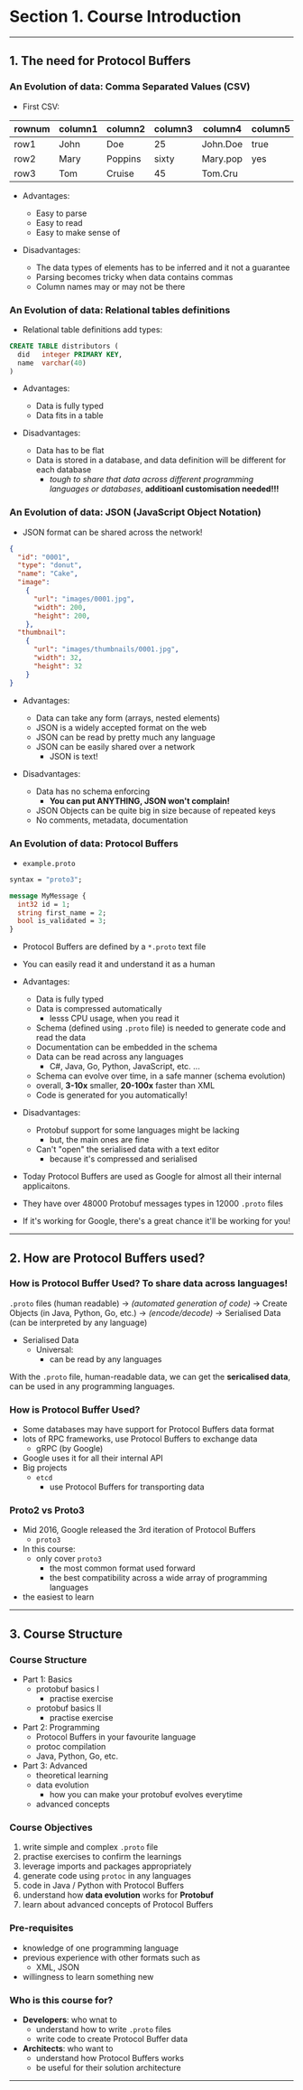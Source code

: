 # Section 1. Course Introduction

---

## 1. The need for Protocol Buffers

### An Evolution of data: **Comma Separated Values (CSV)**

* First CSV:

| rownum | column1 | column2 | column3 | column4 | column5 | column6 |
| --- | --- | --- | --- | --- | --- | --- |
| row1 | John | Doe | 25 | John.Doe | true | OK |
| row2 | Mary | Poppins | sixty | Mary.pop | yes | OK |
| row3 | Tom | Cruise | 45 | Tom.Cru |  |  |

* Advantages:
  * Easy to parse
  * Easy to read
  * Easy to make sense of

* Disadvantages:
  * The data types of elements has to be inferred and it not a guarantee
  * Parsing becomes tricky when data contains commas
  * Column names may or may not be there

### An Evolution of data: **Relational tables definitions**

* Relational table definitions add types:

```sql
CREATE TABLE distributors (
  did   integer PRIMARY KEY,
  name  varchar(40)
)
```

* Advantages:
  * Data is fully typed
  * Data fits in a table

* Disadvantages:
  * Data has to be flat
  * Data is stored in a database, and data definition will be different for each database
    * *tough to share that data across different programming languages or databases*, **additioanl customisation needed!!!**

### An Evolution of data: **JSON (JavaScript Object Notation)**

* JSON format can be shared across the network!

```json
{
  "id": "0001",
  "type": "donut",
  "name": "Cake",
  "image":
    {
      "url": "images/0001.jpg",
      "width": 200,
      "height": 200,
    },
  "thumbnail":
    {
      "url": "images/thumbnails/0001.jpg",
      "width": 32,
      "height": 32
    }
}
```

* Advantages:
  * Data can take any form (arrays, nested elements)
  * JSON is a widely accepted format on the web
  * JSON can be read by pretty much any language
  * JSON can be easily shared over a network
    * JSON is text!

* Disadvantages:
  * Data has no schema enforcing
    * **You can put ANYTHING, JSON won't complain!**
  * JSON Objects can be quite big in size because of repeated keys
  * No comments, metadata, documentation

### An Evolution of data: **Protocol Buffers**

* `example.proto`

```proto
syntax = "proto3";

message MyMessage {
  int32 id = 1;
  string first_name = 2;
  bool is_validated = 3;
}
```

* Protocol Buffers are defined by a `*.proto` text file
* You can easily read it and understand it as a human

* Advantages:
  * Data is fully typed
  * Data is compressed automatically
    * lesss CPU usage, when you read it
  * Schema (defined using `.proto` file) is needed to generate code and read the data
  * Documentation can be embedded in the schema
  * Data can be read across any languages
    * C#, Java, Go, Python, JavaScript, etc. ...
  * Schema can evolve over time, in a safe manner (schema evolution)
  * overall, **3-10x** smaller, **20-100x** faster than XML
  * Code is generated for you automatically!

* Disadvantages:
  * Protobuf support for some languages might be lacking
    * but, the main ones are fine
  * Can't "open" the serialised data with a text editor
    * because it's compressed and serialised

* Today Protocol Buffers are used as Google for almost all their internal applicaitons.
* They have over 48000 Protobuf messages types in 12000 `.proto` files
* If it's working for Google, there's a great chance it'll be working for you!

---

## 2. How are Protocol Buffers used?

### How is Protocol Buffer Used? **To share data across languages!**

`.proto` files (human readable) -> *(automated generation of code)* -> Create Objects (in Java, Python, Go, etc.) -> *(encode/decode)* -> Serialised Data (can be interpreted by any language)

* Serialised Data
  * Universal:
    * can be read by any languages

With the `.proto` file, human-readable data, we can get the **sericalised data**, can be used in any programming languages.

### How is Protocol Buffer Used?

* Some databases may have support for Protocol Buffers data format
* lots of RPC frameworks, use Protocol Buffers to exchange data
  * gRPC (by Google)
* Google uses it for all their internal API
* Big projects
  * `etcd`
    * use Protocol Buffers for transporting data

### Proto2 vs Proto3

* Mid 2016, Google released the 3rd iteration of Protocol Buffers
  * `proto3`
* In this course:
  * only cover `proto3`
    * the most common format used forward
    * the best compatibility across a wide array of programming languages
* the easiest to learn

---


## 3. Course Structure

### Course Structure

* Part 1: Basics
  * protobuf basics I
    * practise exercise
  * protobuf basics II
    * practise exercise
* Part 2: Programming
  * Protocol Buffers in your favourite language
  * protoc compilation
  * Java, Python, Go, etc.
* Part 3: Advanced
  * theoretical learning
  * data evolution
    * how you can make your protobuf evolves everytime
  * advanced concepts

### Course Objectives

1. write simple and complex `.proto` file
2. practise exercises to confirm the learnings
3. leverage imports and packages appropriately
4. generate code using `protoc` in any languages
5. code in Java / Python with Protocol Buffers
6. understand how **data evolution** works for **Protobuf**
7. learn about advanced concepts of Protocol Buffers

### Pre-requisites

* knowledge of one programming language
* previous experience with other formats such as
  * XML, JSON
* willingness to learn something new

### Who is this course for?

* **Developers**: who wnat to
  * understand how to write `.proto` files
  * write code to create Protocol Buffer data
* **Architects**: who want to
  * understand how Protocol Buffers works
  * be useful for their solution architecture

---
